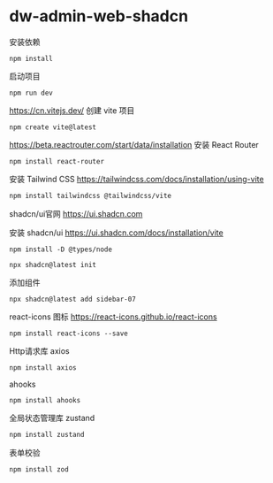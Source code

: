 # dw-admin-web-shadcn



安装依赖
```shell
npm install
```

启动项目
```shell
npm run dev

```


https://cn.vitejs.dev/
创建 vite 项目
```shell
npm create vite@latest
```

https://beta.reactrouter.com/start/data/installation
安装 React Router
```shell
npm install react-router
```

安装 Tailwind CSS  https://tailwindcss.com/docs/installation/using-vite
```bash
npm install tailwindcss @tailwindcss/vite
```


shadcn/ui官网  https://ui.shadcn.com

安装 shadcn/ui https://ui.shadcn.com/docs/installation/vite
```shell
npm install -D @types/node

npx shadcn@latest init
```

添加组件
```shell
npx shadcn@latest add sidebar-07
```

react-icons 图标 https://react-icons.github.io/react-icons
```shell
npm install react-icons --save
```


Http请求库 axios
```shell
npm install axios
```

ahooks
```shell
npm install ahooks
```

全局状态管理库 zustand
```bash
npm install zustand
```

表单校验
```shell
npm install zod
```